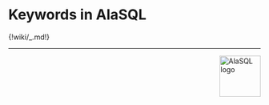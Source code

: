 
# Keywords in AlaSQL


{!wiki/_.md!}



----
<a href="http://alasql.org"><img src="https://cloud.githubusercontent.com/assets/1063454/14003947/d6e7b7be-f156-11e5-8a25-71c785031a5f.png" align="right" alt="AlaSQL logo" width="82" height="82"/></a>

